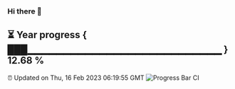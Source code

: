 ### Hi there 👋
⏳ Year progress { ███▁▁▁▁▁▁▁▁▁▁▁▁▁▁▁▁▁▁▁▁▁▁▁▁▁▁▁ } 12.68 %
---
⏰ Updated on Thu, 16 Feb 2023 06:19:55 GMT
![Progress Bar CI](https://github.com/liununu/liununu/workflows/Progress%20Bar%20CI/badge.svg)
